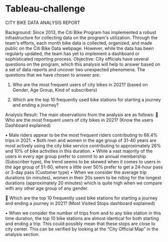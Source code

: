 # Tableau-challenge
CITY BIKE DATA ANALYSIS REPORT

Background:
Since 2013, the Citi Bike Program has implemented a robust infrastructure for collecting data on the program's utilization. Through the team's efforts, each month bike data is collected, organized, and made public on the Citi Bike Data webpage.
However, while the data has been regularly updated, the team has yet to implement a dashboard or sophisticated reporting process. 
Objective:
City officials have several questions on the program, which this analysis will help to answer based on a set of data reports and uncover two unexpected phenomena.
The questions that we have chosen to answer are:
1.	Who are the most frequent users of city bikes in 2021? (based on Gender, Age Group, Kind of subscribers)

2.	Which are the top 10 frequently used bike stations for starting a journey and ending a journey?

Analysis Result:
The main observations from the analysis are as follows:
	Who are the most frequent users of city bikes in 2021?                                                        (Know the users Dashboard explained)

•	Male riders appear to be the most frequent riders contributing to 66.4% trips in 2021. 
•	Both men and women in the age group of 31-40 years are most actively using the city bike service contributing to approximately 26% and 10% of bike activities in this duration.
•	While a vast majority of the users in every age group prefer to commit to an annual membership (Subscriber type), the trend seems to be skewed when it comes to users in the age group of 51-60, where a little over 50% prefer to get a 24-hour pass or 3-day pass (Customer type)
•	When we consider the average trip durations (in minutes), women in their 20s seem to be riding for the longest durations (approximately 20 minutes) which is quite high when we compare with any other age group of any gender.
 
	Which are the top 10 frequently used bike stations for starting a journey and ending a journey in 2021? (Most Visited Stops dashboard explained)

•	When we consider the number of trips from and to any bike station in this time duration, the top 10 bike stations are almost identical for both starting and ending a trip. This could possibly mean that these stops are close to city center. This can be verified by looking at the “City Official Map” in the analysis section.

